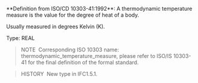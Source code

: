 \*\*Definition from ISO/CD 10303-41:1992\*\*: A thermodynamic temperature measure is the value for the degree of heat of a body.

Usually measured in degrees Kelvin (K).

Type: REAL

> NOTE&nbsp; Corresponding ISO 10303 name: thermodynamic_temperature_measure, please refer to ISO/IS 10303-41 for the final definition of the formal standard.

> HISTORY&nbsp; New type in IFC1.5.1.
